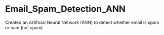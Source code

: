 
# Email_Spam_Detection_ANN
Created an Artificial Neural Network (ANN) to detect whether email is spam or ham (not spam)
